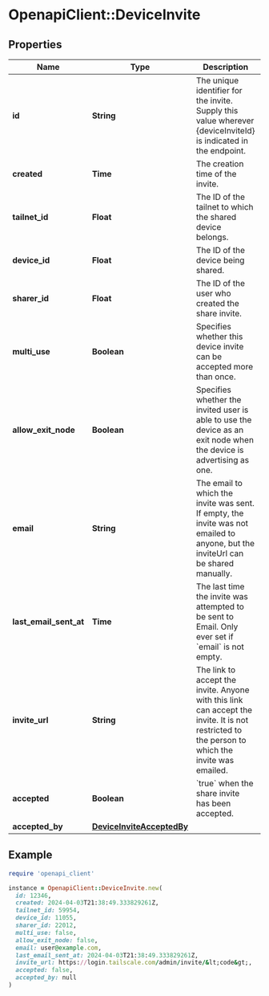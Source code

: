 # OpenapiClient::DeviceInvite

## Properties

| Name | Type | Description | Notes |
| ---- | ---- | ----------- | ----- |
| **id** | **String** | The unique identifier for the invite. Supply this value wherever {deviceInviteId} is indicated in the endpoint.  | [optional] |
| **created** | **Time** | The creation time of the invite.  | [optional] |
| **tailnet_id** | **Float** | The ID of the tailnet to which the shared device belongs.  | [optional] |
| **device_id** | **Float** | The ID of the device being shared.  | [optional] |
| **sharer_id** | **Float** | The ID of the user who created the share invite.  | [optional] |
| **multi_use** | **Boolean** | Specifies whether this device invite can be accepted more than once.  | [optional] |
| **allow_exit_node** | **Boolean** | Specifies whether the invited user is able to use the device as an exit node when the device is advertising as one.  | [optional] |
| **email** | **String** | The email to which the invite was sent. If empty, the invite was not emailed to anyone, but the inviteUrl can be shared manually.  | [optional] |
| **last_email_sent_at** | **Time** | The last time the invite was attempted to be sent to Email. Only ever set if &#x60;email&#x60; is not empty.  | [optional] |
| **invite_url** | **String** | The link to accept the invite. Anyone with this link can accept the invite. It is not restricted to the person to which the invite was emailed.  | [optional] |
| **accepted** | **Boolean** | &#x60;true&#x60; when the share invite has been accepted.  | [optional] |
| **accepted_by** | [**DeviceInviteAcceptedBy**](DeviceInviteAcceptedBy.md) |  | [optional] |

## Example

```ruby
require 'openapi_client'

instance = OpenapiClient::DeviceInvite.new(
  id: 12346,
  created: 2024-04-03T21:38:49.333829261Z,
  tailnet_id: 59954,
  device_id: 11055,
  sharer_id: 22012,
  multi_use: false,
  allow_exit_node: false,
  email: user@example.com,
  last_email_sent_at: 2024-04-03T21:38:49.333829261Z,
  invite_url: https://login.tailscale.com/admin/invite/&lt;code&gt;,
  accepted: false,
  accepted_by: null
)
```


